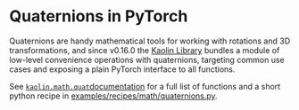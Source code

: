 # Quaternions in PyTorch

Quaternions are handy mathematical tools for working with rotations and 3D transformations, and since v0.16.0 the [Kaolin Library](https://github.com/NVIDIAGameWorks/kaolin) bundles a module of low-level convenience operations with quaternions, targeting common use cases and exposing a plain PyTorch interface to all functions.

See [`kaolin.math.quat`documentation](https://kaolin.readthedocs.io/en/latest/modules/kaolin.math.quat.html) for a full list of functions and a short python recipe in [examples/recipes/math/quaternions.py](https://github.com/NVIDIAGameWorks/kaolin/blob/master/examples/recipes/math/quaternions.py).

